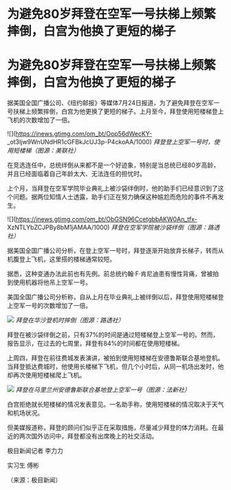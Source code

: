 # 为避免80岁拜登在空军一号扶梯上频繁摔倒，白宫为他换了更短的梯子

# 为避免80岁拜登在空军一号扶梯上频繁摔倒，白宫为他换了更短的梯子

据美国全国广播公司、《纽约邮报》等媒体7月24日报道，为了避免拜登在空军一号扶梯上频繁摔倒，白宫为他更换了更短的梯子。上月至今，拜登使用短楼梯登上飞机的次数增加了一倍。

![](https://inews.gtimg.com/om_bt/Oop56dWecKY-
_ot3Ijw9WnUNdHR1cGFBkJcUJ3p-P4ckoAA/1000) _拜登登上空军一号时，使用短楼梯（图源：美联社）_

在竞选连任中，总统绊倒从来都不是一个好迹象，特别是当总统已经80岁高龄，并且已经面临着自己年龄太大、无法连任的担忧时。

上个月，当拜登在空军学院毕业典礼上被沙袋绊倒时，他的助手们已经意识到了这个问题。据两位知情人士透露，助手们正在努力确保这种尴尬而危险的事件不再发生。

![](https://inews.gtimg.com/om_bt/ObGSN96CcetgbbAKW0An_tfx-
XzNTLYbZCJPBy8bM1jAMAA/1000) _拜登在空军学院被沙袋绊倒（图源：路透社）_

据美国全国广播公司分析，在登上空军一号时，拜登逐渐开始放弃长梯子，转而从机腹登上飞机，这里搭的楼梯通常较短。

据悉，这种变通办法此前也有先例。前总统约翰·F·肯尼迪患有慢性背痛，曾被拍到使用机器将他吊上空军一号。

美国全国广播公司分析称，自从上月在毕业典礼上被绊倒以后，拜登使用短楼梯登上空军一号的次数增加了一倍。

![](https://inews.gtimg.com/om_bt/OTzNR6535AT2Inwnkj5lqIu37MMPCi8AEHhERier4SWoMAA/1000)
_拜登在华沙登机时摔倒（图源：路透社）_

拜登在被沙袋绊倒之前，只有37%的时间是通过短楼梯登上空军一号的。然而，报告显示，在过去的七周里，拜登有84%的时间都在使用短楼梯。

上周四，拜登在前往费城发表演讲，被拍到使用短楼梯在安德鲁斯联合基地登机。当拜登抵达费城时，他使用长楼梯下飞机，但几个小时后，从同一机场出发时，他却再次使用短楼梯爬上飞机。

![](https://inews.gtimg.com/om_bt/OzlxKlvGxznKatn2TTFVRKdt5F_BwiK1Br7gk_gPcj24YAA/1000)
_拜登在马里兰州安德鲁斯联合基地登上空军一号（图源：法新社）_

白宫拒绝就长短楼梯的情况发表意见。一名助手称，使用短楼梯的情况取决于天气和机场状况。

但美媒报道称，拜登的顾问们似乎正在采取措施，尽量减少拜登的体力消耗。在最近的两次国外访问中，拜登都没有出席晚上的社交活动。

极目新闻记者 李力力

实习生 傅彬

（来源：极目新闻）

